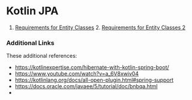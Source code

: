 # Kotlin JPA

1. [Requirements for Entity Classes](https://docs.oracle.com/javaee/5/tutorial/doc/bnbqa.html)
   2. [Requirements for Entity Classes 2](https://docs.oracle.com/cd/E19798-01/821-1841/bnbqb/index.html)

### Additional Links

These additional references:

* https://kotlinexpertise.com/hibernate-with-kotlin-spring-boot/
* https://www.youtube.com/watch?v=a_6V8xwiv04
* https://kotlinlang.org/docs/all-open-plugin.html#spring-support
* https://docs.oracle.com/javaee/5/tutorial/doc/bnbqa.html
* 


